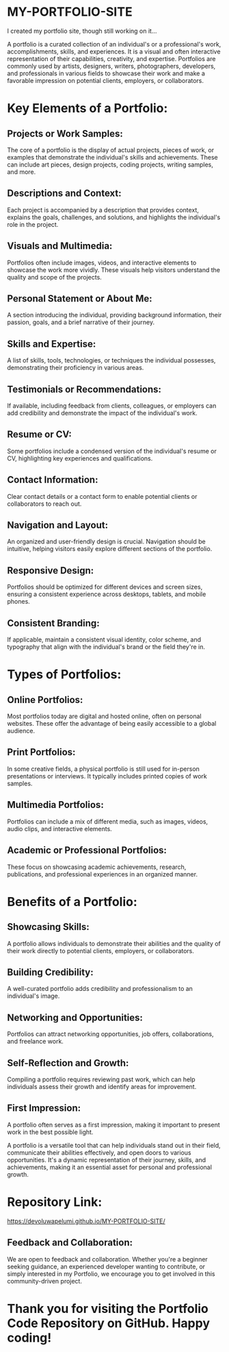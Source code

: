# MY-PORTFOLIO-SITE
I created my portfolio site, though still working on it...

A portfolio is a curated collection of an individual's or a professional's work, accomplishments, skills, and experiences. It is a visual and often interactive representation of their capabilities, creativity, and expertise. Portfolios are commonly used by artists, designers, writers, photographers, developers, and professionals in various fields to showcase their work and make a favorable impression on potential clients, employers, or collaborators.

#  Key Elements of a Portfolio:

##  Projects or Work Samples: 
  The core of a portfolio is the display of actual projects, pieces of work, or examples that demonstrate the individual's skills and achievements. These can include art pieces, design projects, coding projects, writing samples, and more.

##  Descriptions and Context: 
  Each project is accompanied by a description that provides context, explains the goals, challenges, and solutions, and highlights the individual's role in the project.

##  Visuals and Multimedia: 
  Portfolios often include images, videos, and interactive elements to showcase the work more vividly. These visuals help visitors understand the quality and scope of the projects.

##  Personal Statement or About Me: 
  A section introducing the individual, providing background information, their passion, goals, and a brief narrative of their journey.

##  Skills and Expertise: 
  A list of skills, tools, technologies, or techniques the individual possesses, demonstrating their proficiency in various areas.

##  Testimonials or Recommendations:   
  If available, including feedback from clients, colleagues, or employers can add credibility and demonstrate the impact of the individual's work.

##  Resume or CV: 
  Some portfolios include a condensed version of the individual's resume or CV, highlighting key experiences and qualifications.

##  Contact Information: 
  Clear contact details or a contact form to enable potential clients or collaborators to reach out.

##  Navigation and Layout: 
  An organized and user-friendly design is crucial. Navigation should be intuitive, helping visitors easily explore different sections of the portfolio.

##  Responsive Design: 
  Portfolios should be optimized for different devices and screen sizes, ensuring a consistent experience across desktops, tablets, and mobile phones.

##  Consistent Branding: 
  If applicable, maintain a consistent visual identity, color scheme, and typography that align with the individual's brand or the field they're in.

#  Types of Portfolios:

##  Online Portfolios: 
  Most portfolios today are digital and hosted online, often on personal websites. These offer the advantage of being easily accessible to a global audience.

##  Print Portfolios: 
  In some creative fields, a physical portfolio is still used for in-person presentations or interviews. It typically includes printed copies of work samples.

##  Multimedia Portfolios: 
  Portfolios can include a mix of different media, such as images, videos, audio clips, and interactive elements.

##  Academic or Professional Portfolios: 
  These focus on showcasing academic achievements, research, publications, and professional experiences in an organized manner.

#  Benefits of a Portfolio:

##  Showcasing Skills: 
  A portfolio allows individuals to demonstrate their abilities and the quality of their work directly to potential clients, employers, or collaborators.

##  Building Credibility: 
  A well-curated portfolio adds credibility and professionalism to an individual's image.

##  Networking and Opportunities: 
  Portfolios can attract networking opportunities, job offers, collaborations, and freelance work.

##  Self-Reflection and Growth: 
  Compiling a portfolio requires reviewing past work, which can help individuals assess their growth and identify areas for improvement.

##  First Impression: 
  A portfolio often serves as a first impression, making it important to present work in the best possible light.

A portfolio is a versatile tool that can help individuals stand out in their field, communicate their abilities effectively, and open doors to various opportunities. It's a dynamic representation of their journey, skills, and achievements, making it an essential asset for personal and professional growth.


#  Repository Link: 
https://devoluwapelumi.github.io/MY-PORTFOLIO-SITE/

##  Feedback and Collaboration:  
  We are open to feedback and collaboration. Whether you're a beginner seeking guidance, an experienced developer wanting to contribute, or simply interested in my Portfolio, we encourage you to get involved in this community-driven project.

#  Thank you for visiting the Portfolio Code Repository on GitHub. Happy coding!
